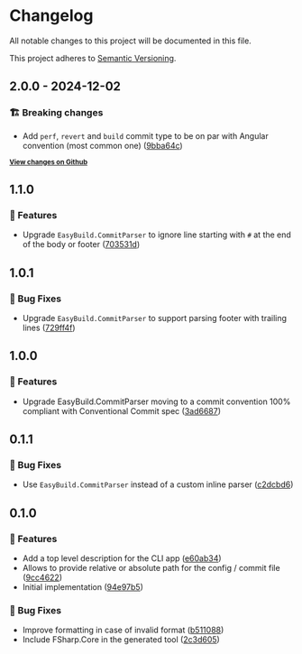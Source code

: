 # Changelog

All notable changes to this project will be documented in this file.

This project adheres to [Semantic Versioning](https://semver.org/spec/v2.0.0.html).

<!-- EasyBuild: START -->
<!-- last_commit_released: 2d8589520fcff3892dcf2df50b416efd1b19c05f -->
<!-- EasyBuild: END -->

## 2.0.0 - 2024-12-02

### 🏗️ Breaking changes

* Add `perf`, `revert` and `build` commit type to be on par with Angular convention (most common one) ([9bba64c](https://github.com/easybuild-org/commit-linter/commit/9bba64cf4315a574403e3ba7b8c51f6160ccef91))

<strong><small>[View changes on Github](https://github.com/easybuild-org/commit-linter/compare/703531d83302632ddbfdf698a0bf7c0f05afb95a..2d8589520fcff3892dcf2df50b416efd1b19c05f)</small></strong>

## 1.1.0

### 🚀 Features

- Upgrade `EasyBuild.CommitParser` to ignore line starting with `#` at the end of the body or footer ([703531d](https://github.com/easybuild-org/EasyBuild.CommitLinter/commit/703531d83302632ddbfdf698a0bf7c0f05afb95a))

## 1.0.1

### 🐞 Bug Fixes

- Upgrade `EasyBuild.CommitParser` to support parsing footer with trailing lines ([729ff4f](https://github.com/easybuild-org/EasyBuild.CommitLinter/commit/729ff4f0cef9e338b31551ca1327ec3c631b9643))

## 1.0.0

### 🚀 Features

- Upgrade EasyBuild.CommitParser moving to a commit convention 100% compliant with Conventional Commit spec ([3ad6687](https://github.com/easybuild-org/EasyBuild.CommitLinter/commit/3ad66877d2bab41ed429cbf801a75f75cb386e18))

## 0.1.1

### 🐞 Bug Fixes

- Use `EasyBuild.CommitParser` instead of a custom inline parser ([c2dcbd6](https://github.com/easybuild-org/EasyBuild.CommitLinter/commit/c2dcbd693a9f079361f88ea877db4b754376c3e4))

## 0.1.0

### 🚀 Features

- Add a top level description for the CLI app ([e60ab34](https://github.com/easybuild-org/EasyBuild.CommitLinter/commit/e60ab349637d7bc602542b5f378d465e93423960))
- Allows to provide relative or absolute path for the config / commit file ([9cc4622](https://github.com/easybuild-org/EasyBuild.CommitLinter/commit/9cc46228b09823ff4a7d0f43d2b649910bb599b2))
- Initial implementation ([94e97b5](https://github.com/easybuild-org/EasyBuild.CommitLinter/commit/94e97b5b06bc351d9419235df3e4af13cb45f121))
### 🐞 Bug Fixes

- Improve formatting in case of invalid format ([b511088](https://github.com/easybuild-org/EasyBuild.CommitLinter/commit/b5110881d905234aef41b12c96efd307909f99dc))
- Include FSharp.Core in the generated tool ([2c3d605](https://github.com/easybuild-org/EasyBuild.CommitLinter/commit/2c3d605e12e2bced3a01333fc14513f135e05d5a))
